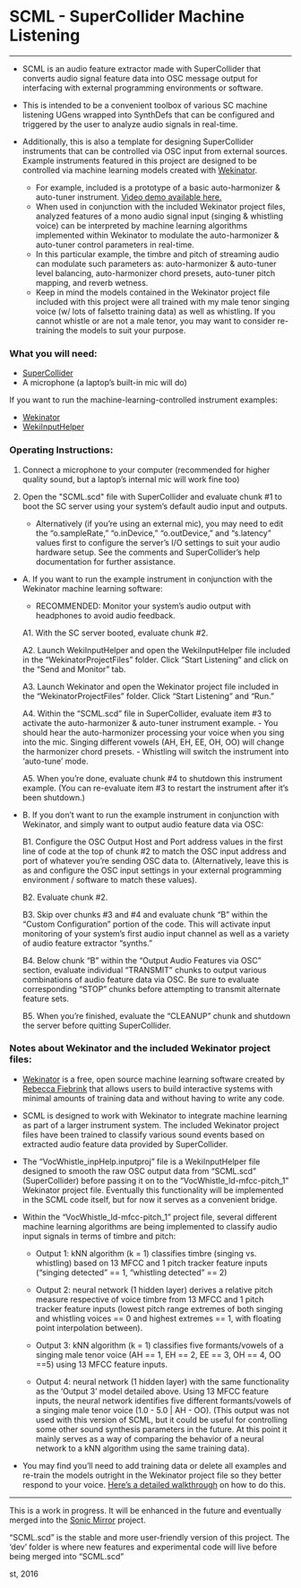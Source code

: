 # SCML - SuperCollider Machine Listening
---
* SCML is an audio feature extractor made with SuperCollider that converts audio signal feature data into OSC message output for interfacing with external programming environments or software.

* This is intended to be a convenient toolbox of various SC machine listening UGens wrapped into SynthDefs that can be configured and triggered by the user to analyze audio signals in real-time.

* Additionally, this is also a template for designing SuperCollider instruments that can be controlled via OSC input from external sources.  Example instruments featured in this project are designed to be controlled via machine learning models created with [Wekinator](http://www.wekinator.org/).
	- For example, included is a prototype of a basic auto-harmonizer & auto-tuner instrument. [Video demo available here.](https://vimeo.com/185095490)
	- When used in conjunction with the included Wekinator project files, analyzed features of a mono audio signal input (singing & whistling voice) can be interpreted by machine learning algorithms implemented within Wekinator to modulate the auto-harmonizer & auto-tuner control parameters in real-time.
	- In this particular example, the timbre and pitch of streaming audio can modulate such parameters as: auto-harmonizer & auto-tuner level balancing, auto-harmonizer chord presets, auto-tuner pitch mapping, and reverb wetness.
	- Keep in mind the models contained in the Wekinator project file included with this project were all trained with my male tenor singing voice (w/ lots of falsetto training data) as well as whistling.  If you cannot whistle or are not a male tenor, you may want to consider re-training the models to suit your purpose.


### What you will need:
* [SuperCollider](http://supercollider.github.io/)
* A microphone (a laptop’s built-in mic will do)

If you want to run the machine-learning-controlled instrument examples:
* [Wekinator](http://www.wekinator.org/downloads/)
* [WekiInputHelper](http://www.wekinator.org/input-helper/)


### Operating Instructions:
1. Connect a microphone to your computer (recommended for higher quality sound, but a laptop’s internal mic will work fine too)

2. Open the "SCML.scd" file with SuperCollider and evaluate chunk #1 to boot the SC server using your system’s default audio input and outputs.
	- Alternatively (if you’re using an external mic), you may need to edit the “o.sampleRate,” “o.inDevice,” “o.outDevice,” and “s.latency” values first to configure the server’s I/O settings to suit your audio hardware setup. See the comments and SuperCollider’s help documentation for further assistance.

* A. If you want to run the example instrument in conjunction with the Wekinator machine learning software:
	- RECOMMENDED: Monitor your system’s audio output with headphones to avoid audio feedback.

	A1. With the SC server booted, evaluate chunk #2.

	A2. Launch WekiInputHelper and open the WekiInputHelper file included in the “WekinatorProjectFiles” folder. Click “Start Listening” and click on the “Send and Monitor” tab.

	A3. Launch Wekinator and open the Wekinator project file included in the “WekinatorProjectFiles” folder. Click “Start Listening” and “Run.”

	A4. Within the “SCML.scd” file in SuperCollider, evaluate item #3 to activate the auto-harmonizer & auto-tuner instrument example.
		- You should hear the auto-harmonizer processing your voice when you sing into the mic. Singing different vowels (AH, EH, EE, OH, OO) will change the harmonizer chord presets.
		- Whistling will switch the instrument into ‘auto-tune’ mode.

	A5. When you’re done, evaluate chunk #4 to shutdown this instrument example. (You can re-evaluate item #3 to restart the instrument after it’s been shutdown.)

* B. If you don’t want to run the example instrument in conjunction with Wekinator, and simply want to output audio feature data via OSC:

	B1. Configure the OSC Output Host and Port address values in the first line of code at the top of chunk #2 to match the OSC input address and port of whatever you’re sending OSC data to.  (Alternatively, leave this is as and configure the OSC input settings in your external programming environment / software to match these values).

	B2. Evaluate chunk #2.

	B3. Skip over chunks #3 and #4 and evaluate chunk “B” within the “Custom Configuration” portion of the code. This will activate input monitoring of your system’s first audio input channel as well as a variety of audio feature extractor “synths.”

	B4. Below chunk “B” within the “Output Audio Features via OSC” section, evaluate individual “TRANSMIT” chunks to output various combinations of audio feature data via OSC.  Be sure to evaluate corresponding “STOP” chunks before attempting to transmit alternate feature sets.

	B5. When you’re finished, evaluate the “CLEANUP” chunk and shutdown the server before quitting SuperCollider.

### Notes about Wekinator and the included Wekinator project files:

* [Wekinator](http://www.wekinator.org/) is a free, open source machine learning software created by [Rebecca Fiebrink](https://github.com/fiebrink1) that allows users to build interactive systems with minimal amounts of training data and without having to write any code.

* SCML is designed to work with Wekinator to integrate machine learning as part of a larger instrument system.  The included Wekinator project files have been trained to classify various sound events based on extracted audio feature data provided by SuperCollider.

* The “VocWhistle_inpHelp.inputproj” file is a WekiInputHelper file designed to smooth the raw OSC output data from “SCML.scd” (SuperCollider) before passing it on to the “VocWhistle_ld-mfcc-pitch_1” Wekinator project file.  Eventually this functionality will be implemented in the SCML code itself, but for now it serves as a convenient bridge.

* Within the “VocWhistle_ld-mfcc-pitch_1” project file, several different machine learning algorithms are being implemented to classify audio input signals in terms of timbre and pitch:
	- Output 1: kNN algorithm (k = 1) classifies timbre (singing vs. whistling) based on 13 MFCC and 1 pitch tracker feature inputs (“singing detected” == 1, “whistling detected” == 2)

	- Output 2: neural network (1 hidden layer) derives a relative pitch measure respective of voice timbre from 13 MFCC and 1 pitch tracker feature inputs (lowest pitch range extremes of both singing and whistling voices == 0 and highest extremes == 1, with floating point interpolation between).

	- Output 3: kNN algorithm (k = 1) classifies five formants/vowels of a singing male tenor voice (AH == 1, EH == 2, EE == 3, OH == 4, OO ==5) using 13 MFCC feature inputs.

	- Output 4: neural network (1 hidden layer) with the same functionality as the ‘Output 3’ model detailed above.  Using 13 MFCC feature inputs, the neural network identifies five different formants/vowels of a singing male tenor voice (1.0 - 5.0 | AH - OO). (This output was not used with this version of SCML, but it could be useful for controlling some other sound synthesis parameters in the future.  At this point it mainly serves as a way of comparing the behavior of a neural network to a kNN algorithm using the same training data).

* You may find you’ll need to add training data or delete all examples and re-train the models outright in the Wekinator project file so they better respond to your voice.  [Here’s a detailed walkthrough](http://www.wekinator.org/walkthrough/) on how to do this.

---
This is a work in progress.  It will be enhanced in the future and eventually merged into the [Sonic Mirror](https://github.com/stooby/sonic-mirror) project.

“SCML.scd” is the stable and more user-friendly version of this project. The ‘dev’ folder is where new features and experimental code will live before being merged into “SCML.scd”

st, 2016